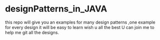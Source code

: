 # designPatterns_in_JAVA

this repo will give you an examples for many design patterns ,one example for every design it will be easy to learn wish u all the best U can join me to help me git 
all the designs.
